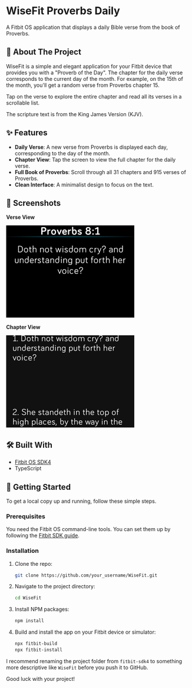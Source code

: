 # WiseFit  Proverbs Daily

A Fitbit OS application that displays a daily Bible verse from the book of Proverbs.

## 📖 About The Project

WiseFit is a simple and elegant application for your Fitbit device that provides you with a "Proverb of the Day". The chapter for the daily verse corresponds to the current day of the month. For example, on the 15th of the month, you'll get a random verse from Proverbs chapter 15.

Tap on the verse to explore the entire chapter and read all its verses in a scrollable list.

The scripture text is from the King James Version (KJV).

## ✨ Features

*   **Daily Verse**: A new verse from Proverbs is displayed each day, corresponding to the day of the month.
*   **Chapter View**: Tap the screen to view the full chapter for the daily verse.
*   **Full Book of Proverbs**: Scroll through all 31 chapters and 915 verses of Proverbs.
*   **Clean Interface**: A minimalist design to focus on the text.

## 📸 Screenshots

**Verse View**

![Verse View](screenshots/Screenshot%202025-08-08%20at%2014.11.44.png)

**Chapter View**

![Chapter View](screenshots\Screenshot%202025-08-08%20at%2014.12.02.png)

## 🛠️ Built With

*   [Fitbit OS SDK4](https://dev.fitbit.com/build/guides/sdk/)
*   TypeScript

## 🚀 Getting Started

To get a local copy up and running, follow these simple steps.

### Prerequisites

You need the Fitbit OS command-line tools. You can set them up by following the [Fitbit SDK guide](https://dev.fitbit.com/build/guides/command-line-interface/).

### Installation

1.  Clone the repo:
    ```sh
    git clone https://github.com/your_username/WiseFit.git
    ```
2.  Navigate to the project directory:
    ```sh
    cd WiseFit
    ```
3.  Install NPM packages:
    ```sh
    npm install
    ```
4.  Build and install the app on your Fitbit device or simulator:
    ```sh
    npx fitbit-build
    npx fitbit-install
    ```

I recommend renaming the project folder from `fitbit-sdk4` to something more descriptive like `WiseFit` before you push it to GitHub.

Good luck with your project!